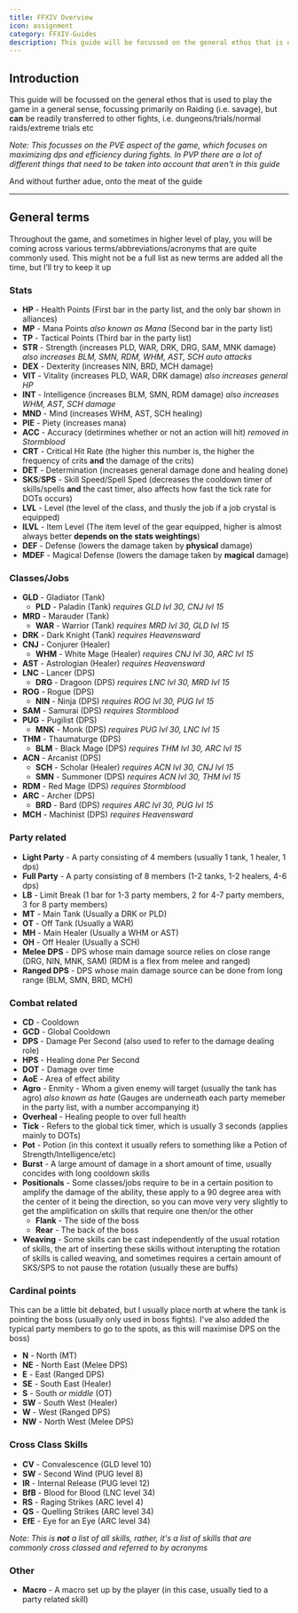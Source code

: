 ```yaml
---
title: FFXIV Overview
icon: assignment
category: FFXIV-Guides
description: This guide will be focussed on the general ethos that is used to play the game in a general sense, focussing primarily on Raiding (i.e. savage), but can be readily transferred to other fights, i.e. dungeons/trials/normal raids/extreme trials etc
---
```


## Introduction
This guide will be focussed on the general ethos that is used to play the game in a general sense, focussing primarily on Raiding (i.e. savage), but **can** be readily transferred to other fights, i.e. dungeons/trials/normal raids/extreme trials etc

*Note: This focusses on the PVE aspect of the game, which focuses on maximizing dps and efficiency during fights. In PVP there are a lot of different things that need to be taken into account that aren't in this guide*

And without further adue, onto the meat of the guide

---

## General terms
Throughout the game, and sometimes in higher level of play, you will be coming across various terms/abbreviations/acronyms that are quite commonly used. This might not be a full list as new terms are added all the time, but I’ll try to keep it up

### Stats
- **HP** - Health Points (First bar in the party list, and the only bar shown in alliances)
- **MP** - Mana Points *also known as Mana* (Second bar in the party list)
- **TP** - Tactical Points (Third bar in the party list)
- **STR** - Strength (increases PLD, WAR, DRK, DRG, SAM, MNK damage) *also increases BLM, SMN, RDM, WHM, AST, SCH auto attacks*
- **DEX** - Dexterity (increases NIN, BRD, MCH damage)
- **VIT** - Vitality (increases PLD, WAR, DRK damage) *also increases general HP*
- **INT** - Intelligence (increases BLM, SMN, RDM damage) *also increases WHM, AST, SCH damage*
- **MND** - Mind (increases WHM, AST, SCH healing)
- **PIE** - Piety (increases mana)
- **ACC** - Accuracy (detirmines whether or not an action will hit) *removed in Stormblood*
- **CRT** - Critical Hit Rate (the higher this number is, the higher the frequency of crits **and** the damage of the crits)
- **DET** - Determination (increases general damage done and healing done)
- **SKS**/**SPS** - Skill Speed/Spell Sped (decreases the cooldown timer of skills/spells **and** the cast timer, also affects how fast the tick rate for DOTs occurs)
- **LVL** - Level (the level of the class, and thusly the job if a job crystal is equipped)
- **ILVL** - Item Level (The item level of the gear equipped, higher is almost always better **depends on the stats weightings**)
- **DEF** - Defense (lowers the damage taken by **physical** damage)
- **MDEF** - Magical Defense (lowers the damage taken by **magical** damage)

### Classes/Jobs
- **GLD** - Gladiator (Tank)
    - **PLD** - Paladin (Tank) *requires GLD lvl 30, CNJ lvl 15*
- **MRD** - Marauder (Tank)
    - **WAR** - Warrior (Tank) *requires MRD lvl 30, GLD lvl 15*
- **DRK** - Dark Knight (Tank) *requires Heavensward*
- **CNJ** - Conjurer (Healer)
    - **WHM** - White Mage (Healer) *requires CNJ lvl 30, ARC lvl 15*
- **AST** - Astrologian (Healer) *requires Heavensward*
- **LNC** - Lancer (DPS)
    - **DRG** - Dragoon (DPS) *requires LNC lvl 30, MRD lvl 15*
- **ROG** - Rogue (DPS)
    - **NIN** - Ninja (DPS) *requires ROG lvl 30, PUG lvl 15*
- **SAM** - Samurai (DPS) *requires Stormblood*
- **PUG** - Pugilist (DPS)
    - **MNK** - Monk (DPS) *requires PUG lvl 30, LNC lvl 15*
- **THM** - Thaumaturge (DPS)
    - **BLM** - Black Mage (DPS) *requires THM lvl 30, ARC lvl 15*
- **ACN** - Arcanist (DPS)
    - **SCH** - Scholar (Healer) *requires ACN lvl 30, CNJ lvl 15*
    - **SMN** - Summoner (DPS) *requires ACN lvl 30, THM lvl 15*
- **RDM** - Red Mage (DPS) *requires Stormblood*
- **ARC** - Archer (DPS)
    - **BRD** - Bard (DPS) *requires ARC lvl 30, PUG lvl 15*
- **MCH** - Machinist (DPS) *requires Heavensward*

### Party related
- **Light Party** - A party consisting of 4 members (usually 1 tank, 1 healer, 1 dps)
- **Full Party** - A party consisting of 8 members (1-2 tanks, 1-2 healers, 4-6 dps)
- **LB** - Limit Break (1 bar for 1-3 party members, 2 for 4-7 party members, 3 for 8 party members)
- **MT** - Main Tank (Usually a DRK or PLD)
- **OT** - Off Tank (Usually a WAR)
- **MH** - Main Healer (Usually a WHM or AST)
- **OH** - Off Healer (Usually a SCH)
- **Melee DPS** - DPS whose main damage source relies on close range (DRG, NIN, MNK, SAM) (RDM is a flex from melee and ranged)
- **Ranged DPS** - DPS whose main damage source can be done from long range (BLM, SMN, BRD, MCH)

### Combat related
- **CD** - Cooldown
- **GCD** - Global Cooldown
- **DPS** - Damage Per Second (also used to refer to the damage dealing role)
- **HPS** - Healing done Per Second
- **DOT** - Damage over time
- **AoE** - Area of effect ability
- **Agro** - Enmity - Whom a given enemy will target (usually the tank has agro) *also known as hate* (Gauges are underneath each party memeber in the party list, with a number accompanying it)
- **Overheal** - Healing people to over full health
- **Tick** - Refers to the global tick timer, which is usually 3 seconds (applies mainly to DOTs)
- **Pot** - Potion (in this context it usually refers to something like a Potion of Strength/Intelligence/etc)
- **Burst** - A large amount of damage in a short amount of time, usually concides with long cooldown skills
- **Positionals** - Some classes/jobs require to be in a certain position to amplify the damage of the ability, these apply to a 90 degree area with the center of it being the direction, so you can move very very slightly to get the amplification on skills that require one then/or the other
    - **Flank** - The side of the boss
    - **Rear** - The back of the boss
- **Weaving** - Some skills can be cast independently of the usual rotation of skills, the art of inserting these skills without interupting the rotation of skills is called weaving, and sometimes requires a certain amount of SKS/SPS to not pause the rotation (usually these are buffs)

### Cardinal points
This can be a little bit debated, but I usually place north at where the tank is pointing the boss (usually only used in boss fights). I've also added the typical party members to go to the spots, as this will maximise DPS on the boss)
- **N** - North (MT)
- **NE** - North East (Melee DPS)
- **E** - East (Ranged DPS)
- **SE** - South East (Healer)
- **S** - South *or middle* (OT)
- **SW** - South West (Healer)
- **W** - West (Ranged DPS)
- **NW** - North West (Melee DPS)

### Cross Class Skills
- **CV** - Convalescence (GLD level 10)
- **SW** - Second Wind (PUG level 8)
- **IR** - Internal Release (PUG level 12)
- **BfB** - Blood for Blood (LNC level 34)
- **RS** - Raging Strikes (ARC level 4)
- **QS** - Quelling Strikes (ARC level 34)
- **EfE** - Eye for an Eye (ARC level 34)

*Note: This is **not** a list of all skills, rather, it's a list of skills that are commonly cross classed and referred to by acronyms*

### Other
- **Macro** - A macro set up by the player (in this case, usually tied to a party related skill)
